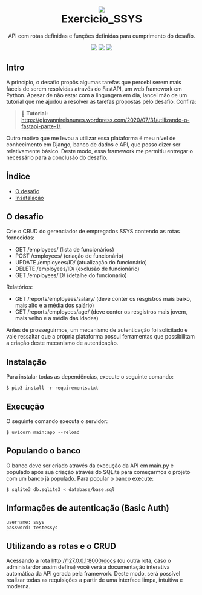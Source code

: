 <h1 align="center"><img src="https://www.ssys.com.br/wp-content/uploads/2020/09/ssys-logo-site.png"/><br>Exercicio_SSYS</h1>
<p align="center">API com rotas definidas e funções definidas para cumprimento do desafio.</p>
<div style="display: inline_block" align="center">
  <img src="https://img.shields.io/badge/%20-python-brightgreen?colorA=ffd43b&colorB=306998&style=for-the-badge&logo=python"/>
  <img src="https://img.shields.io/badge/%20-FastAPI-brightgreen?colorA=006e63&colorB=009688&style=for-the-badge&logo=FastAPI&logoColor=ffffff"/>
  <img src="https://img.shields.io/badge/%20-SQLite-brightgreen?colorA=003B57&colorB=0087c7&style=for-the-badge&logo=SQLite&logoColor=ffffff"/>
</div>

## Intro
 A princípio, o desafio propôs algumas tarefas que percebi serem mais fáceis de serem resolvidas através do FastAPI, um web framework em Python. Apesar de não estar com a linguagem em dia, lancei mão de um tutorial que me ajudou a resolver as tarefas propostas pelo desafio. Confira:
> :memo: **Tutorial:** https://giovannireisnunes.wordpress.com/2020/07/31/utilizando-o-fastapi-parte-1/.

Outro motivo que me levou a utilizar essa plataforma é meu nível de conhecimento em Django, banco de dados e API, que posso dizer ser relativamente básico. Deste modo, essa framework me permitiu entregar o necessário para a conclusão do desafio.


## Índice
* [O desafio](#o-desafio)
* [Insatalação](#instalação)


## O desafio
Crie o CRUD do gerenciador de empregados SSYS contendo as rotas fornecidas:

* GET /employees/ (lista de funcionários)
* POST /employees/ (criação de funcionário)
* UPDATE /employees/ID/ (atualização do funcionário)
* DELETE /employees/ID/ (exclusão de funcionário)
* GET /employees/ID/ (detalhe do funcionário)

Relatórios:

* GET /reports/employees/salary/ (deve conter os resgistros mais baixo, mais alto e a média dos salário)
* GET /reports/employees/age/ (deve conter os resgistros mais jovem, mais velho e a média das idades)

Antes de prosseguirmos, um mecanismo de autenticação foi solicitado e vale ressaltar que a própria plataforma possui ferramentas que possibilitam a criação deste mecanismo de autenticação.


## Instalação
Para instalar todas as dependências, execute o seguinte comando:
```
$ pip3 install -r requirements.txt
```


## Execução
O seguinte comando executa o servidor:
```
$ uvicorn main:app --reload
```


## Populando o banco
O banco deve ser criado através da execução da API em main.py e populado após sua criação através do SQLite para começarmos o projeto com um banco já populado. Para popular o banco execute:
```
$ sqlite3 db.sqlite3 < database/base.sql
```

## Informações de autenticação (Basic Auth)
```
username: ssys
password: testessys
```


## Utilizando as rotas e o CRUD
Acessando a rota http://127.0.0.1:8000/docs (ou outra rota, caso o administardor assim defina) você verá a documentação interativa automática da API gerada pela framework. Deste modo, será possível realizar todas as requisições a partir de uma interface limpa, intuitiva e moderna.
